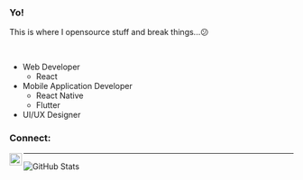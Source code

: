 ### Yo!

This is where I opensource stuff and break things...😕

<br/>

- Web Developer
    - React
- Mobile Application Developer
    - React Native
    - Flutter
- UI/UX Designer

### Connect: 

[<img align="left" alt="LinkedIn" width="22px" src="https://cdn.jsdelivr.net/npm/simple-icons@v3/icons/linkedin.svg"/>][linkedin]

---

<img align="left" alt="GitHub Stats" src="https://github-readme-stats.vercel.app/api?username=Dennis-Lord&show_icons=true&hide_border=true&hide=stars,contribs"/>

[linkedin]: https://linkedin.com/